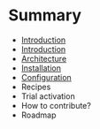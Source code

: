 # Summary

* [Introduction](README.md)
* [Introduction](introduction.md)
* [Architecture](architecture.md)
* [Installation](installation.md)
* [Configuration](configuration.md)
* Recipes
* Trial activation
* How to contribute?
* Roadmap

